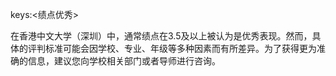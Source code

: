 keys:<绩点优秀>


在香港中文大学（深圳）中，通常绩点在3.5及以上被认为是优秀表现。然而，具体的评判标准可能会因学校、专业、年级等多种因素而有所差异。为了获得更为准确的信息，建议您向学校相关部门或者导师进行咨询。